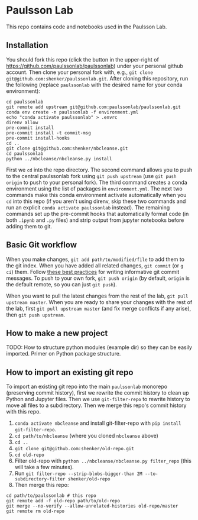 # Paulsson Lab
This repo contains code and notebooks used in the Paulsson Lab.

## Installation
You should fork this repo (click the button in the upper-right of https://github.com/paulssonlab/paulssonlab) under your personal github account. Then clone your personal fork with, e.g., `git clone git@github.com:shenker/paulssonlab.git`. After cloning this repository, run the following (replace `paulssonlab` with the desired name for your conda environment):
```
cd paulssonlab
git remote add upstream git@github.com:paulssonlab/paulssonlab.git
conda env create -n paulssonlab -f environment.yml
echo "conda activate paulssonlab" > .envrc
direnv allow
pre-commit install
pre-commit install -t commit-msg
pre-commit install-hooks
cd ..
git clone git@github.com:shenker/nbcleanse.git
cd paulssonlab
python ../nbcleanse/nbcleanse.py install
```

First we `cd` into the repo directory. The second command allows you to push to the central paulssonlab fork using `git push upstream` (use `git push origin` to push to your personal fork). The third command creates a conda environment using the list of packages in `environment.yml`. The next two commands make this conda environment activate automatically when you `cd` into this repo (if you aren't using direnv, skip these two commands and run an explicit `conda activate paulssonlab` instead). The remaining commands set up the pre-commit hooks that automatically format code (in both `.ipynb` and `.py` files) and strip output from jupyter notebooks before adding them to git.

## Basic Git workflow
When you make changes, `git add path/to/modified/file` to add them to the git index. When you have added all related changes, `git commit` (or `g ci`) them. Follow [these best practices](https://chris.beams.io/posts/git-commit/) for writing informative git commit messages. To push to your own fork, `git push origin` (by default, `origin` is the default remote, so you can just `git push`).

When you want to pull the latest changes from the rest of the lab, `git pull upstream master`. When you are ready to share your changes with the rest of the lab, first `git pull upstream master` (and fix merge conflicts if any arise), then `git push upstream`.

## How to make a new project
TODO: How to structure python modules (example dir) so they can be easily imported. Primer on Python package structure.

## How to import an existing git repo
To import an existing git repo into the main `paulssonlab` monorepo (preserving commit history), first we rewrite the commit history to clean up Python and Jupyter files. Then we use `git-filter-repo` to rewrite history to move all files to a subdirectory. Then we merge this repo's commit history with this repo.
1. `conda activate nbcleanse` and install git-filter-repo with `pip install git-filter-repo`.
2. `cd path/to/nbcleanse` (where you cloned `nbcleanse` above)
3. `cd ..`
4. `git clone git@github.com:shenker/old-repo.git`
5. `cd old-repo`
6. Filter old-repo with `python ../nbcleanse/nbcleanse.py filter_repo` (this will take a few minutes).
7. Run `git filter-repo --strip-blobs-bigger-than 2M --to-subdirectory-filter shenker/old-repo`
8. Then merge this repo:
```
cd path/to/paulssonlab # this repo
git remote add -f old-repo path/to/old-repo
git merge --no-verify --allow-unrelated-histories old-repo/master
git remote rm old-repo
```
